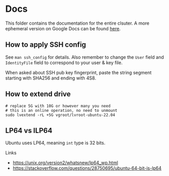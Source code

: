 # Docs

This folder contains the documentation for the entire clsuter.  A more ephemeral version on Google Docs can be found
[here](https://docs.google.com/document/d/1luyosi0tw0CV6TYs07YhvxdxPlyeoI7M0kfBWWQhF6c).

## How to apply SSH config

See `man ssh_config` for details.  Also remember to change the `User` field and `IdentityFile`
field to correspond to your user & key file.

When asked about SSH pub key fingerprint, paste the string segment starting with SHA256 and ending with 4S8.

## How to extend drive

```
# replace 5G with 10G or however many you need
# this is an online operation, no need to unmount
sudo lvextend -rL +5G vgroot/lvroot-ubuntu-22.04
```

## LP64 vs ILP64

Ubuntu uses LP64, meaning `int` type is 32 bits.

Links
- <https://unix.org/version2/whatsnew/lp64_wp.html>
- <https://stackoverflow.com/questions/28750695/ubuntu-64-bit-is-lp64>
